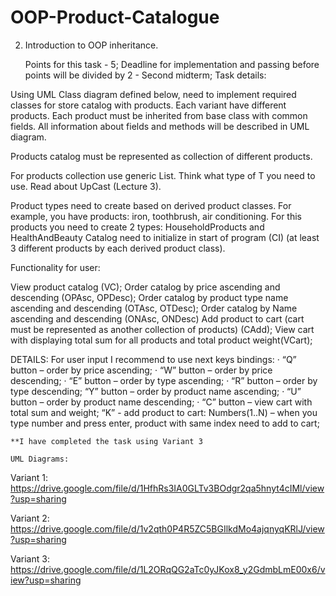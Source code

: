 # OOP-Product-Catalogue


2) Introduction to OOP inheritance. 

	Points for this task - 5;
	Deadline for implementation and passing before points will be divided by 2 - Second midterm;
	Task details:

Using UML Class diagram defined below, need to implement required classes for store catalog with products. Each variant have different products. Each product must be inherited from base class with common fields. All information about fields and methods will be described in UML diagram.

Products catalog must be represented as collection of different products.

For products collection use generic List<T>. Think what type of T you need to use. Read about UpCast (Lecture 3).

 
Product types need to create based on derived product classes. For example, you have products: iron, toothbrush, air conditioning. For this products you need to create 2 types: HouseholdProducts and HealthAndBeauty
Catalog need to initialize in start of program (CI) (at least 3 different products by each derived product class).

Functionality for user:

View product catalog (VC);
Order catalog by price ascending and descending (OPAsc, OPDesc);
Order catalog by product type name ascending and descending (OTAsc, OTDesc);
Order catalog by Name ascending and descending (ONAsc, ONDesc)
Add product to cart (cart must be represented as another collection of products) (CAdd);
View cart with displaying total sum for all products and total product weight(VCart);




DETAILS:
        	For user input I recommend to use next keys bindings:
·          “Q” button – order by price ascending;
·         “W” button – order by price descending;
·         “E” button – order by type ascending;
·         “R” button – order by type descending;
      “Y” button – order by product name ascending;
·         “U” button – order by product name descending;
·         “C” button – view cart with total sum and weight;
	“K” - add product to cart:
		Numbers(1..N) – when you type number and press enter, product with same index need to add to cart;


	**I have completed the task using Variant 3

	UML Diagrams:
Variant 1: https://drive.google.com/file/d/1HfhRs3IA0GLTv3BOdgr2qa5hnyt4cIMl/view?usp=sharing

Variant 2:
https://drive.google.com/file/d/1v2qth0P4R5ZC5BGIlkdMo4ajqnyqKRlJ/view?usp=sharing

Variant 3:
https://drive.google.com/file/d/1L2ORqQG2aTc0yJKox8_y2GdmbLmE00x6/view?usp=sharing








